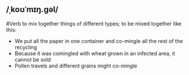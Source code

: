 ## /ˌkoʊˈmɪŋ.ɡəl/
#Verb
to mix together things  of different types; to be mixed together like this:

- We put all the paper in one container and co-mingle all the rest of the recycling
- Because it was comingled with wheat grown in an infected area, it cannot be sold
- Pollen travels and different grains might co-mingle